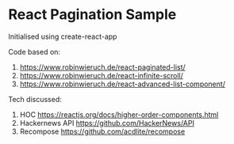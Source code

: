 # React Pagination Sample

Initialised using create-react-app

Code based on:
1. https://www.robinwieruch.de/react-paginated-list/
2. https://www.robinwieruch.de/react-infinite-scroll/
3. https://www.robinwieruch.de/react-advanced-list-component/

Tech discussed:
1. HOC https://reactjs.org/docs/higher-order-components.html
2. Hackernews API https://github.com/HackerNews/API
3. Recompose https://github.com/acdlite/recompose
